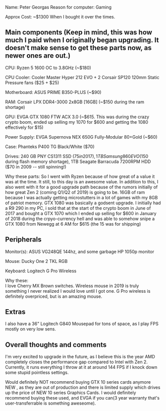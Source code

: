 Name:  Peter Georgas
Reason for computer: Gaming

Approx Cost: ~$1300 When I bought it over the times. 

## Main components (Keep in mind, this was how much I paid when I originally began upgrading. It doesn't make sense to get these parts now, as newer ones are out.)

CPU: Ryzen 5 1600 OC to 3.8GHz  (~$180)

CPU Cooler: Cooler Master Hyper 212 EVO + 2 Corsair SP120 120mm Static Pressure fans ($25 + $25)

Motherboard: ASUS PRIME B350-PLUS (~$90)

RAM: Corsair LPX DDR4-3000 2x8GB [16GB] (~$150 during the ram shortage)

GPU: EVGA GTX 1080 FTW ACX 3.0 (~$615. This was during the crazy crypto boom, ended up selling my 1070 for $600 and getting the 1080 effectively for $15)

Power Supply: EVGA Supernova NEX 650G Fully-Modular 80+Gold (~$60)

Case: Phanteks P400 TG Black/White ($70)

Drives: 240 GB PNY CS1311 SSD ($75 in 2017), 1TB Samsung 860 EVO ($150 during flash memory shortage), 1TB Seagate Barracuda 7200RPM HDD ($70 in 2009 -- still spinning!)  

Why these parts:  So I went with Ryzen because of how great of a value it was at the time. It still, to this day is an awesome value. In addition to this, I also went with it
for a good upgrade path because of the rumors initially of how great Zen 2 (coming Q1/Q2 of 2019) is going to be. 16GB of ram because I was actually getting microstutters in a lot of games
with my 8GB of patriot memory. GTX 1080 was basically a godsent upgrade. I initially had a R9 290 in my PC, i sold that at the start of the crypto boom in June of 2017 and bought a GTX 1070
which I ended up selling for $600 in January of 2018 during the crpyo-currency hell and was able to somehow snipe a GTX 1080 from Newegg at 6 AM for $615 (the 15 was for shipping)

## Peripherals

Monitor(s):  ASUS VG248QE 144hz, and some garbage HP 1050p monitor

Mouse: Ducky One 2 TKL RGB

Keyboard:  Logitech G Pro Wireless

Why these:  
I love Cherry MX Brown switches.
Wireless mouse in 2019 is truly something I never realized I would love until I got one. G Pro wireless is definitely overpriced, but is an amazing mouse.

## Extras  

I also have a 36" Logitech G840 Mousepad for tons of space, as I play FPS mostly on very low sens.
  

## Overall thoughts and comments
I'm very excited to upgrade in the future, as I believe this is the year AMD completely closes the performance gap compared to Intel with Zen 2. Currently, it runs everything I throw at it at around 144 FPS if I knock down some stupid pointless settings.

Would definitely NOT recommend buying GTX 10 series cards anymore NEW , as they are out of production and there is limited supply which drives up the price of
NEW 10 series Graphics Cards. I would definitely recommend buying these used, and EVGA if you can(3 year warranty that's user-transferrable is something aweseome).
